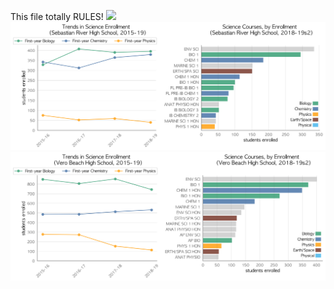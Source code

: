 This file totally RULES!
![](INDIAN_RIV.png)
![](../School_plots/INDIAN_RIVER/SEBASTIAN_.png)
![](../School_plots/INDIAN_RIVER/VERO_BEACH.png)
